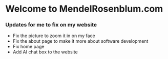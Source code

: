 # Welcome to MendelRosenblum.com


### Updates for me to fix on my website 

- Fix the picture to zoom it in on my face
- Fix the about page to make it more about software development
- Fix home page
- Add AI chat box to the website